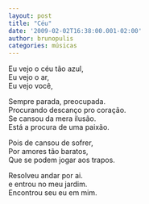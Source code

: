 ```yaml
---
layout: post
title: "Céu"
date: '2009-02-02T16:38:00.001-02:00'
author: brunopulis
categories: músicas
---
```


Eu vejo o céu tão azul,<br />
Eu vejo o ar,<br />
Eu vejo você,<br />

Sempre parada, preocupada.<br />
Procurando descanço pro coração.<br />
Se cansou da mera ilusão.<br />
Está a procura de uma paixão.<br />

Pois de cansou de sofrer,<br />
Por amores tão baratos,<br />
Que se podem jogar aos trapos.<br />

Resolveu andar por ai.<br />
e entrou no meu jardim.<br />
Encontrou seu eu em mim.